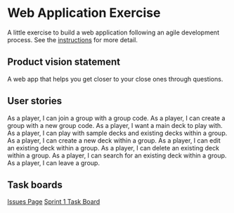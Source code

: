 # Web Application Exercise

A little exercise to build a web application following an agile development process. See the [instructions](instructions.md) for more detail.

## Product vision statement

A web app that helps you get closer to your close ones through questions.

## User stories

As a player, I can join a group with a group code.
As a player, I can create a group with a new group code.
As a player, I want a main deck to play with.
As a player, I can play with sample decks and existing decks within a group.
As a player, I can create a new deck within a group.
As a player, I can edit an existing deck within a group.
As a player, I can delete an existing deck within a group.
As a player, I can search for an existing deck within a group.
As a player, I can leave a group.

## Task boards

[Issues Page](https://github.com/software-students-spring2024/2-web-app-exercise-gas2/issues)
[Sprint 1 Task Board](https://github.com/orgs/software-students-spring2024/projects/4)
